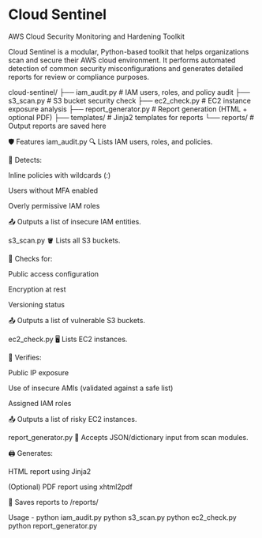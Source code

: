 # Cloud Sentinel
  AWS Cloud Security Monitoring and Hardening Toolkit
    
  Cloud Sentinel is a modular, Python-based toolkit that helps organizations scan and secure their AWS cloud environment. It performs automated detection of common security misconfigurations and generates detailed reports for review or compliance purposes.

cloud-sentinel/
├── iam_audit.py           # IAM users, roles, and policy audit
├── s3_scan.py             # S3 bucket security check
├── ec2_check.py           # EC2 instance exposure analysis
├── report_generator.py    # Report generation (HTML + optional PDF)
├── templates/             # Jinja2 templates for reports
└── reports/               # Output reports are saved here

🛡️ Features
iam_audit.py
🔍 Lists IAM users, roles, and policies.

🚨 Detects:

Inline policies with wildcards (*:*)

Users without MFA enabled

Overly permissive IAM roles

📤 Outputs a list of insecure IAM entities.

s3_scan.py
🪣 Lists all S3 buckets.

🔎 Checks for:

Public access configuration

Encryption at rest

Versioning status

📤 Outputs a list of vulnerable S3 buckets.

ec2_check.py
🖥️ Lists EC2 instances.

🧪 Verifies:

Public IP exposure

Use of insecure AMIs (validated against a safe list)

Assigned IAM roles

📤 Outputs a list of risky EC2 instances.

report_generator.py
📝 Accepts JSON/dictionary input from scan modules.

🖨️ Generates:

HTML report using Jinja2

(Optional) PDF report using xhtml2pdf

💾 Saves reports to /reports/

Usage - 
python iam_audit.py
python s3_scan.py
python ec2_check.py
python report_generator.py
